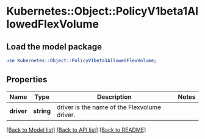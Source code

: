 # Kubernetes::Object::PolicyV1beta1AllowedFlexVolume

## Load the model package
```perl
use Kubernetes::Object::PolicyV1beta1AllowedFlexVolume;
```

## Properties
Name | Type | Description | Notes
------------ | ------------- | ------------- | -------------
**driver** | **string** | driver is the name of the Flexvolume driver. | 

[[Back to Model list]](../README.md#documentation-for-models) [[Back to API list]](../README.md#documentation-for-api-endpoints) [[Back to README]](../README.md)


